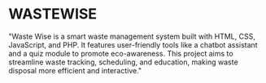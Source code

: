 # WASTEWISE
"Waste Wise is a smart waste management system built with HTML, CSS, JavaScript, and PHP. It features user-friendly tools like a chatbot assistant and a quiz module to promote eco-awareness. This project aims to streamline waste tracking, scheduling, and education, making waste disposal more efficient and interactive."
